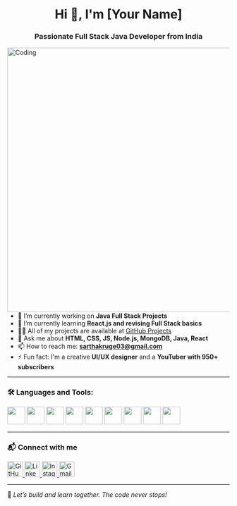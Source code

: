  <h1 align="center">Hi 👋, I'm [Your Name]</h1>
<h3 align="center">Passionate Full Stack Java Developer from India</h3>

<img align="right" alt="Coding" width="600" src="https://camo.githubusercontent.com/4d9f5ecceb711eec6e2018f38a5677dc657c9738d4a65ba3b928c41c0a45b439/68747470733a2f2f6d69726f2e6d656469756d2e636f6d2f6d61782f313336302f302a37513379765349765f7430696f4a2d5a2e676966" />

- 🔭 I’m currently working on **Java Full Stack Projects**
- 🌱 I’m currently learning **React.js and revising Full Stack basics**
- 👨‍💻 All of my projects are available at [GitHub Projects](https://github.com/sarthakruge003)
 - 💬 Ask me about **HTML, CSS, JS, Node.js, MongoDB, Java, React**
- 📫 How to reach me: **sarthakruge03@gmail.com**
- ⚡ Fun fact: I'm a creative <b>UI/UX designer</b> and a <b>YouTuber with 950+ subscribers</b></li>

---

### 🛠️ Languages and Tools:

<p align="left">
  <img src="https://cdn.jsdelivr.net/gh/devicons/devicon/icons/html5/html5-original.svg" width="40" height="40"/>
  <img src="https://cdn.jsdelivr.net/gh/devicons/devicon/icons/css3/css3-original.svg" width="40" height="40"/>
  <img src="https://cdn.jsdelivr.net/gh/devicons/devicon/icons/javascript/javascript-original.svg" width="40" height="40"/>
  <img src="https://cdn.jsdelivr.net/gh/devicons/devicon/icons/react/react-original.svg" width="40" height="40"/>
  <img src="https://cdn.jsdelivr.net/gh/devicons/devicon/icons/java/java-original.svg" width="40" height="40"/>
  <img src="https://cdn.jsdelivr.net/gh/devicons/devicon/icons/nodejs/nodejs-original.svg" width="40" height="40"/>
  <img src="https://cdn.jsdelivr.net/gh/devicons/devicon/icons/mongodb/mongodb-original.svg" width="40" height="40"/>
  <img src="https://cdn.jsdelivr.net/gh/devicons/devicon/icons/bootstrap/bootstrap-plain.svg" width="40" height="40"/>
  <img src="https://cdn.jsdelivr.net/gh/devicons/devicon/icons/git/git-original.svg" width="40" height="40"/>
</p>

---

 

### 📬 Connect with me

<p align="left">
  <a href="https://github.com/sarthakruge003" target="_blank">
    <img src="https://skillicons.dev/icons?i=github" height="35" alt="GitHub" />
  </a>
  <a href="https://www.linkedin.com/in/sarthak-ruge-0b2641228" target="_blank">
    <img src="https://skillicons.dev/icons?i=linkedin" height="35" alt="LinkedIn" />
  </a>
  <a href="https://www.instagram.com/sarthak__003?igsh=bzAyd2FjeDBjdXE1" target="_blank">
    <img src="https://cdn-icons-png.flaticon.com/512/2111/2111463.png" height="35" alt="Instagram" />
  </a>
  <a href="mailto:sarthakruge03@gmail.com" target="_blank">
    <img src="https://cdn-icons-png.flaticon.com/512/732/732200.png" height="35" alt="Gmail" />
  </a>
</p>


---

🌟 *Let’s build and learn together. The code never stops!*

